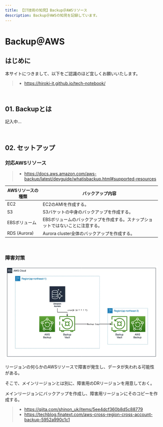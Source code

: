 ```yaml
---
title: 【IT技術の知見】Backup＠AWSリソース
description: Backup＠AWSの知見を記録しています。
---
```


# Backup＠AWS

## はじめに

本サイトにつきまして、以下をご認識のほど宜しくお願いいたします。

> - https://hiroki-it.github.io/tech-notebook/

<br>

## 01. Backupとは

記入中...

<br>

## 02. セットアップ

### 対応AWSリソース

> - https://docs.aws.amazon.com/aws-backup/latest/devguide/whatisbackup.html#supported-resources

| AWSリソースの種類 | バックアップ内容                                                                |
| ----------------- | ------------------------------------------------------------------------------- |
| EC2               | EC2のAMIを作成する。                                                            |
| S3                | S3バケットの中身のバックアップを作成する。                                      |
| EBSボリューム     | EBSボリュームのバックアップを作成する。スナップショットではないことに注意する。 |
| RDS (Aurora)      | Aurora cluster全体のバックアップを作成する。                                    |

<br>

### 障害対策

![backup_multi-region](https://raw.githubusercontent.com/hiroki-it/tech-notebook-images/master/images/backup_multi-region.png)

リージョンの何らかのAWSリソースで障害が発生し、データが失われる可能性がある。

そこで、メインリージョンとは別に、障害用のDRリージョンを用意しておく。

メインリージョンにバックアップを作成し、障害用リージョンにそのコピーを作成する。

> - https://qiita.com/shinon_uk/items/5ee4dcf360b8d5c88779
> - https://techblog.finatext.com/aws-cross-region-cross-account-backup-5952a990c1c1

<br>
